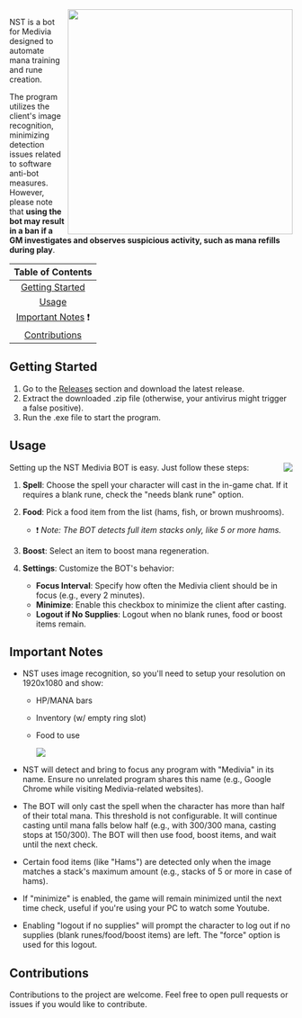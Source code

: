 <img src="https://github.com/nebelorz/NST-medivia-bot/assets/65920053/6b2f21cd-6026-45ec-9167-25c174581cda" align="right" width="400">


NST is a bot for Medivia designed to automate mana training and rune creation.

The program utilizes the client's image recognition, minimizing detection issues related to software anti-bot measures. However, please note that **using the bot may result in a ban if a GM investigates and observes suspicious activity, such as mana refills during play**.

| **Table of Contents**                 |
| :-----------------------------------: |
| [Getting Started](#getting-started)   |
| [Usage](#usage)                       |
| [Important Notes](#important-notes) ❗ |
| [Contributions](#contributions)       |

## Getting Started

1. Go to the [Releases](https://github.com/nebelorz/NST-medivia-bot/releases) section and download the latest release.
2. Extract the downloaded .zip file (otherwise, your antivirus might trigger a false positive).
3. Run the .exe file to start the program.

## Usage

<img src="https://github.com/nebelorz/NST-medivia-bot/assets/65920053/4a0924b6-9247-44fb-b25c-45a106e1447a" align="right">


Setting up the NST Medivia BOT is easy. Just follow these steps:

1. **Spell**: Choose the spell your character will cast in the in-game chat. If it requires a blank rune, check the "needs blank rune" option.

2. **Food**: Pick a food item from the list (hams, fish, or brown mushrooms).

   - ❗ *Note: The BOT detects full item stacks only, like 5 or more hams.*

3. **Boost**: Select an item to boost mana regeneration.

4. **Settings**: Customize the BOT's behavior:

   - **Focus Interval**: Specify how often the Medivia client should be in focus (e.g., every 2 minutes).
   - **Minimize**: Enable this checkbox to minimize the client after casting.
   - **Logout if No Supplies**: Logout when no blank runes, food or boost items remain.

## Important Notes
- NST uses image recognition, so you'll need to setup your resolution on 1920x1080 and show:
  - HP/MANA bars
  - Inventory (w/ empty ring slot)
  - Food to use

    <img src="https://github.com/nebelorz/NST-medivia-bot/assets/65920053/f7d53ce8-606c-4e01-af55-e95adf2e4b56" align="top">

- NST will detect and bring to focus any program with "Medivia" in its name. Ensure no unrelated program shares this name (e.g., Google Chrome while visiting Medivia-related websites).

- The BOT will only cast the spell when the character has more than half of their total mana. This threshold is not configurable. It will continue casting until mana falls below half (e.g., with 300/300 mana, casting stops at 150/300). The BOT will then use food, boost items, and wait until the next check.

- Certain food items (like "Hams") are detected only when the image matches a stack's maximum amount (e.g., stacks of 5 or more in case of hams).

- If "minimize" is enabled, the game will remain minimized until the next time check, useful if you're using your PC to watch some Youtube.

- Enabling "logout if no supplies" will prompt the character to log out if no supplies (blank runes/food/boost items) are left. The "force" option is used for this logout.

## Contributions

Contributions to the project are welcome. Feel free to open pull requests or issues if you would like to contribute.
